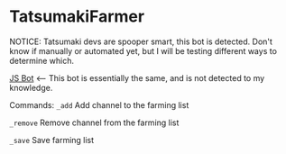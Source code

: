 # TatsumakiFarmer

NOTICE: Tatsumaki devs are spooper smart, this bot is detected. Don't know if manually or automated yet, but I will be testing different ways to determine which.

[JS Bot](https://github.com/ajmeese7/spambot) <-- This bot is essentially the same, and is not detected to my knowledge.

Commands:
`_add` Add channel to the farming list

`_remove` Remove channel from the farming list

`_save` Save farming list